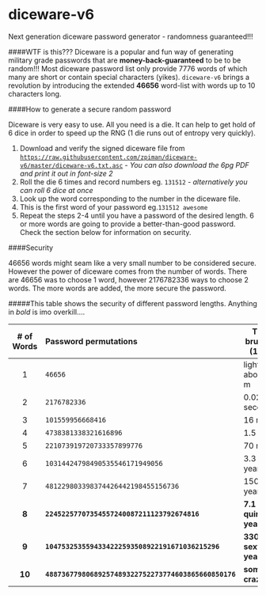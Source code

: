 # diceware-v6
Next generation diceware password generator - randomness guaranteed!!!

####WTF is this???
Diceware is a popular and fun way of generating military grade passwords that are **money-back-guaranteed** to be to be random!!! Most diceware password list only provide 7776 words of which many are short or contain special characters (yikes). `diceware-v6` brings a revolution by introducing the extended **46656** word-list with words up to 10 characters long.

####How to generate a secure random password

Diceware is very easy to use. All you need is a die. It can help to get hold of 6 dice in order to speed up the RNG (1 die runs out of entropy very quickly).

1. Download and verify the signed diceware file from [`https://raw.githubusercontent.com/zpiman/diceware-v6/master/diceware-v6.txt.asc`](https://raw.githubusercontent.com/zpiman/diceware-v6/master/diceware-v6.txt.asc) - *You can also download the 6pg PDF and print it out in font-size 2* 
2. Roll the die 6 times and record numbers eg. `131512` - *alternatively you can roll 6 dice at once*
3. Look up the word corresponding to the number in the diceware file.
4. This is the first word of your password eg.`131512 awesome`
5. Repeat the steps 2-4 until you have a password of the desired length. 6 or more words are going to provide a better-than-good password. Check the section below for information on security.

####Security

46656 words might seam like a very small number to be considered secure. However the power of diceware comes from the number of words. There are 46656 was to choose 1 word, however 2176782336 ways to choose 2 words. The more words are added, the more secure the password.

#####This table shows the security of different password lengths. Anything in *bold* is imo overkill....

| # of Words | Password permutations                                 | Time to brute force (100B/s) |
|:----------:|:------------------------------------------------------| -----------------------------|
| 1          | `46656`                                               | light travels about 100 m    |
| 2          | `2176782336`                                          | 0.02 seconds                 |
| 3          | `101559956668416`                                     | 16 minutes                   |
| 4          | `4738381338321616896`                                 | 1.5 years                    |
| 5          | `221073919720733357899776`                            | 70 millennia                 |
| 6          | `10314424798490535546171949056`                       | 3.3 billion years            |
| 7          | `481229803398374426442198455156736`                   | 150 trillion years           |
| **8**      | **`22452257707354557240087211123792674816`**          | **7.1 quintillion years**    |
| **9**      | **`1047532535594334222593508922191671036215296`**     | **330 sextillion years**     |
| **10**     | **`48873677980689257489322752273774603865660850176`** | **something-crazyllion**     |
